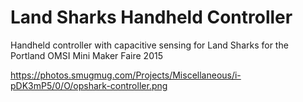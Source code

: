 # Land Sharks Handheld Controller

Handheld controller with capacitive sensing for Land Sharks for the Portland OMSI Mini Maker Faire 2015

https://photos.smugmug.com/Projects/Miscellaneous/i-pDK3mP5/0/O/opshark-controller.png

